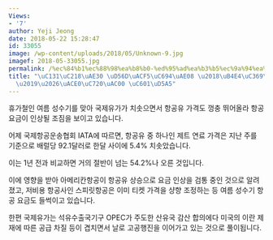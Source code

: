 ```yaml
---
Views:
- '7'
author: Yeji Jeong
date: 2018-05-22 15:28:47
id: 33055
image: /wp-content/uploads/2018/05/Unknown-9.jpg
imagef: 2018-05-33055.jpg
permalink: /%ec%84%b1%ec%88%98%ea%b8%b0-%ed%95%ad%ea%b3%b5%ec%9a%94%ea%b8%88-%eb%93%a4%ec%8d%a9%eb%93%a4%ec%8d%a9%ea%b3%a0%ec%9c%a0%ea%b0%80-%ec%98%81%ed%96%a5/
title: "\uC131\uC218\uAE30 \uD56D\uACF5\uC694\uAE08 \u2018\uB4E4\uC369\uB4E4\uC369\
  \u2019\u2026\uACE0\uC720\uAC00 \uC601\uD5A5"
---
```


휴가철인 여름 성수기를 맞아 국제유가가 치솟으면서 항공유 가격도 껑충 뛰어올라 항공 요금이 인상될 조짐을 보이고 있습니다.

어제 국제항공운송협회 IATA에 따르면, 항공유 중 하나인 제트 연료 가격은 지난 주를 기준으로 배럴당 92.1달러로 한달 사이에 5.4% 치솟았습니다.

이는 1년 전과 비교하면 거의 절반이 넘는 54.2%나 오른 것입니다.

이에 영향을 받아 아메리칸항공이 항공유 상승으로 요금 인상을 검통 중인 것으로 알려졌고, 저비용 항공사인 스피릿항공은 이미 티켓 가격을 샹향 조정하는 등 여름 성수기 항공 요금도 들썩이고 있습니다.

한편 국제유가는 석유수출국기구 OPEC가 주도한 산유국 감산 합의에다 미국의 이란 제재에 따른 공급 차질 등이 겹치면서 날로 고공행진을 이어가고 있는 것으로 풀이됩니다.